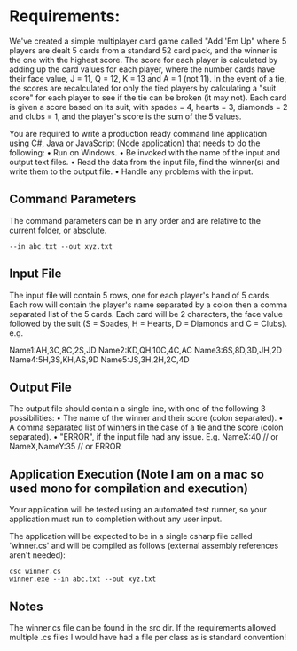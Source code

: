 # Requirements:

We've created a simple multiplayer card game called "Add 'Em Up" where 5 players are dealt 5 cards from a standard 52 card pack, and the winner is the one with the highest score. The score for each player is calculated by adding up the card values for each player, where the number cards have their face value, J = 11, Q = 12, K = 13 and A = 1 (not 11). In the event of a tie, the scores are recalculated for only the tied players by calculating a "suit score" for each player to see if the tie can be broken (it may not). Each card is given a score based on its suit, with spades = 4, hearts = 3, diamonds = 2 and clubs = 1, and the player's score is the sum of the 5 values.

You are required to write a production ready command line application using C#, Java or JavaScript
(Node application) that needs to do the following:
• Run on Windows.
• Be invoked with the name of the input and output text files.
• Read the data from the input file, find the winner(s) and write them to the output file.
• Handle any problems with the input.

## Command Parameters
The command parameters can be in any order and are relative to the current folder, or absolute.
``` shell
--in abc.txt --out xyz.txt
```

## Input File
The input file will contain 5 rows, one for each player's hand of 5 cards. Each row will contain the player's name separated by a colon then a comma separated list of the 5 cards. Each card will be 2 characters, the face value followed by the suit (S = Spades, H = Hearts, D = Diamonds and C = Clubs).
e.g.

Name1:AH,3C,8C,2S,JD 
Name2:KD,QH,10C,4C,AC 
Name3:6S,8D,3D,JH,2D 
Name4:5H,3S,KH,AS,9D 
Name5:JS,3H,2H,2C,4D

## Output File
The output file should contain a single line, with one of the following 3 possibilities:
• The name of the winner and their score (colon separated).
• A comma separated list of winners in the case of a tie and the score (colon separated).
• "ERROR", if the input file had any issue.
 E.g.
  NameX:40
  // or
  NameX,NameY:35
  // or
  ERROR

## Application Execution (Note I am on a mac so used mono for compilation and execution)
Your application will be tested using an automated test runner, so your application must run to completion without any user input.

The application will be expected to be in a single csharp file called 'winner.cs' and will be compiled as follows (external assembly references aren't needed):

``` shell
csc winner.cs
winner.exe --in abc.txt --out xyz.txt
```

## Notes
The winner.cs file can be found in the src dir.
If the requirements allowed multiple .cs files I would have had a file per class as is standard convention!